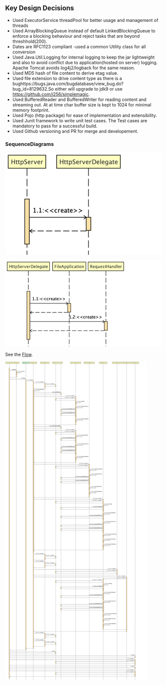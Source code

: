 ## Key Design Decisions
* Used ExecutorService threadPool for better usage and management of threads
* Used ArrayBlockingQueue instead of default LinkedBlockingQueue to enforce a blocking
  behaviour and reject tasks that are beyond threshhold(200).
* Dates are RFC1123 compliant -used  a common Utility class for all conversion
* Used Java.Util.Logging for internal logging to keep the jar lightweight and also to
  avoid conflict due to application(hosted on server) logging. Apache Tomcat avoids log4j2/logback
  for the same reason.
* Used MD5 hash of file content to derive etag value.
* Used file extension to drive content type as there is a bughttps://bugs.java.com/bugdatabase/view_bug.do?bug_id=8129632.So either
  will upgrade to jdk9 or use https://github.com/j256/simplemagic.  
* Used BufferedReader and BufferedWriter for reading content and streaming out. 
  At at time char buffer size is kept to 1024 for minimal memory footprint. 
* Used Pojo (http package) for ease of implementation and extensibility.
* Used Junit framework to write unit test cases. The Test cases are mandatory to pass for a successful
  build.
* Used Github versioning and PR for merge and developement.

### SequenceDiagrams
![Screenshot](Design/main.png)

![Screenshot](Design/delegate.png)

See the [Flow](Design/flow.png).

![Screenshot](Design/flow.png)